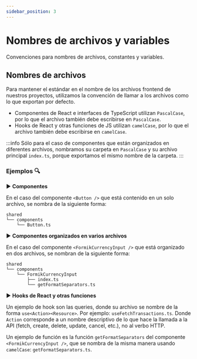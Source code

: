 ```yaml
---
sidebar_position: 3
---
```


# Nombres de archivos y variables

Convenciones para nombres de archivos, constantes y variables.

## Nombres de archivos

Para mantener el estándar en el nombre de los archivos frontend de nuestros proyectos, utilizamos la
convención de llamar a los archivos como lo que exportan por defecto.

- Componentes de React e interfaces de TypeScript utilizan `PascalCase`, por lo que el archivo también
  debe escribirse en `PascalCase`.
- Hooks de React y otras funciones de JS utilizan `camelCase`, por lo que el archivo también debe
  escribirse en `camelCase`.

:::info
Sólo para el caso de componentes que están organizados en diferentes archivos, nombramos su carpeta en
`PascalCase` y su archivo principal `index.ts`, porque exportamos el mismo nombre de la carpeta.
:::

### Ejemplos 🔍

► **Componentes**

En el caso del componente `<Button />` que está contenido en un solo archivo, se nombra de la
siguiente forma:

```
shared
└── components
    └── Button.ts
```

► **Componentes organizados en varios archivos**

En el caso del componente `<FormikCurrencyInput />` que está organizado en dos archivos, se nombran
de la siguiente forma:

```
shared
└── components
    └── FormikCurrencyInput
        ├── index.ts
        └── getFormatSeparators.ts
```

► **Hooks de React y otras funciones**

Un ejemplo de hook son las queries, donde su archivo se nombre de la forma `use<Action><Resource>`.
Por ejemplo: `useFetchTransactions.ts`. Donde `Action` corresponde a un nombre descriptivo de lo que hace la llamada a la API
(fetch, create, delete, update, cancel, etc.), no al verbo HTTP.

Un ejemplo de función es la función `getFormatSeparators` del componente `<FormikCurrencyInput />`, que se nombra
de la misma manera usando `camelCase`: `getFormatSeparators.ts`.
